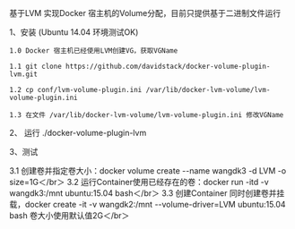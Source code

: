 基于LVM 实现Docker 宿主机的Volume分配，目前只提供基于二进制文件运行  

1、安装 (Ubuntu 14.04 环境测试OK)  

    1.0 Docker 宿主机已经使用LVM创建VG，获取VGName  
    
    1.1 git clone https://github.com/davidstack/docker-volume-plugin-lvm.git   
    
    1.2 cp conf/lvm-volume-plugin.ini /var/lib/docker-lvm-volume/lvm-volume-plugin.ini  
    
    1.3 在文件 /var/lib/docker-lvm-volume/lvm-volume-plugin.ini 修改VGName  
    
2、 运行 ./docker-volume-plugin-lvm   

3、测试   

   3.1 创建卷并指定卷大小：docker volume create --name wangdk3 -d LVM -o size=1G＜/br＞
   3.2 运行Container使用已经存在的卷：docker run -itd -v wangdk3:/mnt ubuntu:15.04 bash＜/br＞
   3.3 创建Container 同时创建卷并挂载，docker create -it -v wangdk2:/mnt --volume-driver=LVM ubuntu:15.04 bash  卷大小使用默认值2G＜/br＞
    
